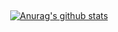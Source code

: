 <br> <a href="https://github.com/anuraghazra/github-readme-stats">
  <p align="center">
  <img align="center" src="https://github-readme-stats.anuraghazra1.vercel.app/api?username=keyldev&show_icons=true&include_all_commits=true&theme=gotham" 
       alt="Anurag's github stats" />
    </p>
</a> 
</br>


<!--
**keyldev/keyldev** is a ✨ _special_ ✨ repository because its `README.md` (this file) appears on your GitHub profile.

Here are some ideas to get you started:

- 🔭 I’m currently working on ...
- 🌱 I’m currently learning ...
- 👯 I’m looking to collaborate on ...
- 🤔 I’m looking for help with ...
- 💬 Ask me about ...
- 📫 How to reach me: ...
- 😄 Pronouns: ...
- ⚡ Fun fact: ...
-->
